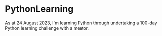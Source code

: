 # PythonLearning
As at 24 August 2023, I'm learning Python through undertaking a 100-day Python learning challenge with a mentor. 
